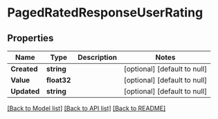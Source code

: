 # PagedRatedResponseUserRating

## Properties
Name | Type | Description | Notes
------------ | ------------- | ------------- | -------------
**Created** | **string** |  | [optional] [default to null]
**Value** | **float32** |  | [optional] [default to null]
**Updated** | **string** |  | [optional] [default to null]

[[Back to Model list]](../README.md#documentation-for-models) [[Back to API list]](../README.md#documentation-for-api-endpoints) [[Back to README]](../README.md)


